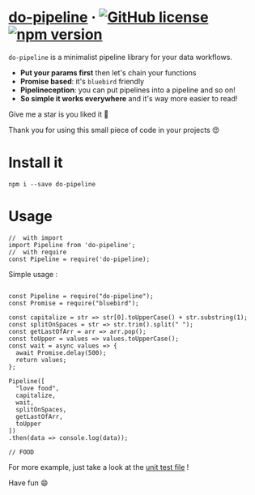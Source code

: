 # [do-pipeline](https://github.com/davidroman0O/do-pipeline/) &middot; [![GitHub license](https://img.shields.io/badge/license-MIT-blue.svg)](https://github.com/davidroman0O/do-pipeline/blob/master/LICENSE) [![npm version](https://img.shields.io/npm/v/do-pipeline.svg?style=flat)](https://www.npmjs.com/package/do-pipeline) 


`do-pipeline` is a minimalist pipeline library for your data workflows.

- **Put your params first** then let's chain your functions
- **Promise based**: it's `bluebird` friendly
- **Pipelineception**: you can put pipelines into a pipeline and so on!
- **So simple it works everywhere** and it's way more easier to read!

Give me a star is you liked it 🤩

Thank you for using this small piece of code in your projects 😍

# Install it

```shell
npm i --save do-pipeline
```

# Usage


```
//	with import
import Pipeline from 'do-pipeline';
//	with require
const Pipeline = require('do-pipeline);
```


Simple usage :

```

const Pipeline = require("do-pipeline");
const Promise = require("bluebird");

const capitalize = str => str[0].toUpperCase() + str.substring(1);
const splitOnSpaces = str => str.trim().split(" ");
const getLastOfArr = arr => arr.pop();
const toUpper = values => values.toUpperCase();
const wait = async values => {
  await Promise.delay(500);
  return values;
};

Pipeline([
  "love food",
  capitalize,
  wait,
  splitOnSpaces,
  getLastOfArr,
  toUpper
])
.then(data => console.log(data)); 

// FOOD

```

For more example, just take a look at the [unit test file](https://github.com/davidroman0O/do-pipeline/blob/master/src/lib/pipeline.spec.ts) !

Have fun 😄
